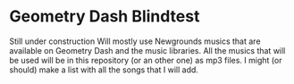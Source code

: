 # Geometry Dash Blindtest
Still under construction
Will mostly use Newgrounds musics that are available on Geometry Dash and the music libraries.
All the musics that will be used will be in this repository (or an other one) as mp3 files.
I might (or should) make a list with all the songs that I will add.
